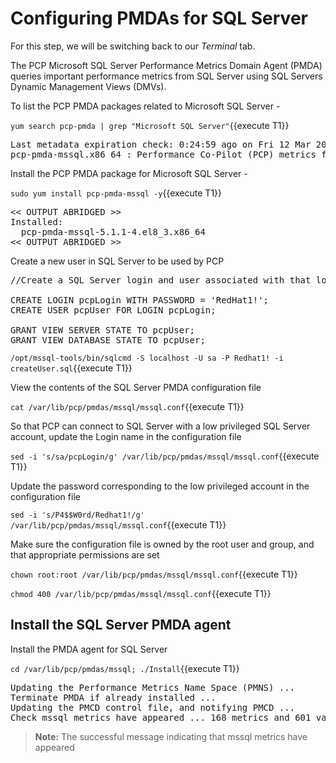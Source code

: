 # Configuring PMDAs for SQL Server

For this step, we will be switching back to our *Terminal* tab. 

The PCP Microsoft SQL Server Performance Metrics Domain Agent (PMDA) queries important performance metrics from SQL Server using SQL Servers Dynamic Management Views (DMVs).

To list the PCP PMDA packages related to Microsoft SQL Server -

`yum search pcp-pmda | grep "Microsoft SQL Server"`{{execute T1}}

<pre class="file">
Last metadata expiration check: 0:24:59 ago on Fri 12 Mar 2021 09:20:29 AM EST.
pcp-pmda-mssql.x86_64 : Performance Co-Pilot (PCP) metrics for Microsoft SQL Server
</pre>

Install the PCP PMDA package for Microsoft SQL Server - 

`sudo yum install pcp-pmda-mssql -y`{{execute T1}}

<pre class="file">
<< OUTPUT ABRIDGED >>
Installed:
  pcp-pmda-mssql-5.1.1-4.el8_3.x86_64                                                                 
<< OUTPUT ABRIDGED >>
</pre>

Create a new user in SQL Server to be used by PCP

<pre class="file">
//Create a SQL Server login and user associated with that login. Grant VIEW SERVER STATE AND VIEW DATABASE STATE permissions to the user

CREATE LOGIN pcpLogin WITH PASSWORD = 'RedHat1!';
CREATE USER pcpUser FOR LOGIN pcpLogin;  

GRANT VIEW SERVER STATE TO pcpUser;
GRANT VIEW DATABASE STATE TO pcpUser;
</pre>

`/opt/mssql-tools/bin/sqlcmd -S localhost -U sa -P Redhat1! -i createUser.sql`{{execute T1}}

View the contents of the SQL Server PMDA configuration file 

`cat /var/lib/pcp/pmdas/mssql/mssql.conf`{{execute T1}}

So that PCP can connect to SQL Server with a low privileged SQL Server account, update the Login name in the configuration file 

`sed -i 's/sa/pcpLogin/g' /var/lib/pcp/pmdas/mssql/mssql.conf`{{execute T1}}

Update the password corresponding to the low privileged account in the configuration file 

`sed -i 's/P4$$W0rd/Redhat1!/g' /var/lib/pcp/pmdas/mssql/mssql.conf`{{execute T1}}

Make sure the configuration file is owned by the root user and group, and that appropriate permissions are set 

`chown root:root /var/lib/pcp/pmdas/mssql/mssql.conf`{{execute T1}}

`chmod 400 /var/lib/pcp/pmdas/mssql/mssql.conf`{{execute T1}}

## Install the SQL Server PMDA agent

Install the PMDA agent for SQL Server

`cd /var/lib/pcp/pmdas/mssql; ./Install`{{execute T1}}

<pre class="file">
Updating the Performance Metrics Name Space (PMNS) ...
Terminate PMDA if already installed ...
Updating the PMCD control file, and notifying PMCD ...
Check mssql metrics have appeared ... 168 metrics and 601 values
</pre>

>**Note:** The successful message indicating that mssql metrics have appeared

